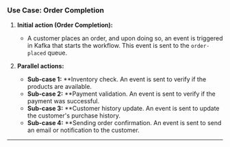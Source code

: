 ### Use Case: Order Completion

1. **Initial action (Order Completion):**
   - A customer places an order, and upon doing so, an event is triggered in Kafka that starts the workflow. This event is sent to the `order-placed` queue.

2. **Parallel actions:**
    - **Sub-case 1:** **Inventory check. An event is sent to verify if the products are available.
    - **Sub-case 2:** **Payment validation. An event is sent to verify if the payment was successful.
    - **Sub-case 3:** **Customer history update. An event is sent to update the customer's purchase history.
    - **Sub-case 4:** **Sending order confirmation. An event is sent to send an email or notification to the customer.



-----

